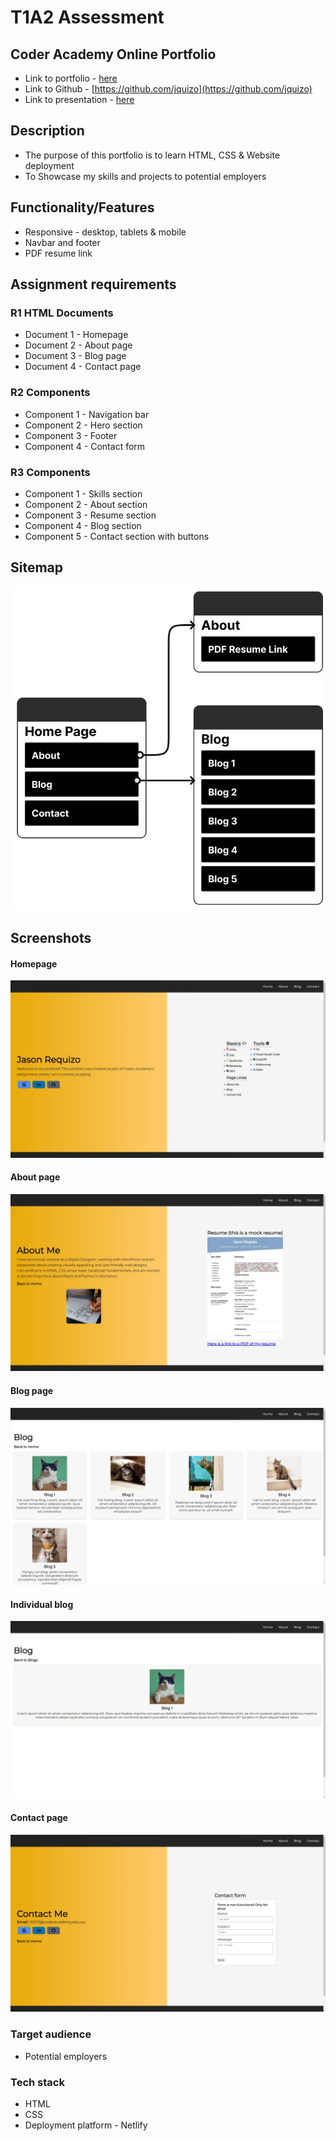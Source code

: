 # T1A2 Assessment

## Coder Academy Online Portfolio

- Link to portfolio - [here](https://jquizo-portfolio.netlify.app/)
- Link to Github - [https://github.com/jquizo](https://github.com/jquizo)
- Link to presentation - [here]()

## Description

- The purpose of this portfolio is to learn HTML, CSS & Website deployment
- To Showcase my skills and projects to potential employers

## Functionality/Features

- Responsive - desktop, tablets & mobile
- Navbar and footer
- PDF resume link

## Assignment requirements

### R1 HTML Documents

- Document 1 - Homepage
- Document 2 - About page
- Document 3 - Blog page
- Document 4 - Contact page

### R2 Components

- Component 1 - Navigation bar
- Component 2 - Hero section
- Component 3 - Footer
- Component 4 - Contact form

### R3 Components

- Component 1 - Skills section
- Component 2 - About section
- Component 3 - Resume section
- Component 4 - Blog section
- Component 5 - Contact section with buttons

## Sitemap

![Sitemap](./images/screenshots/portfolio_sitemap.jpg)

## Screenshots

#### Homepage

![Homepage](./images/screenshots/homepage.jpg)

#### About page

![Homepage](./images/screenshots/about_page.jpg)

#### Blog page

![Homepage](./images/screenshots/blog_page.jpg)

#### Individual blog

![Homepage](./images/screenshots/blog_page_1.jpg)

#### Contact page

![Homepage](./images/screenshots/contact_page.jpg)

### Target audience

- Potential employers

### Tech stack

- HTML
- CSS
- Deployment platform - Netlify
